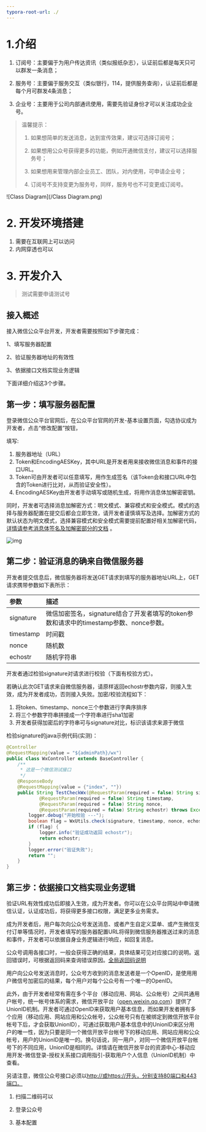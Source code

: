 ```yaml
---
typora-root-url: ./
---
```


# 1.介绍

1. 订阅号：主要偏于为用户传达资讯（类似报纸杂志），认证前后都是每天只可以群发一条消息；

2. 服务号：主要偏于服务交互（类似银行，114，提供服务查询），认证前后都是每个月可群发4条消息；

3. 企业号：主要用于公司内部通讯使用，需要先验证身份才可以关注成功企业号。

> 温馨提示：
>
> 1. 如果想简单的发送消息，达到宣传效果，建议可选择订阅号；
>
> 2. 如果想用公众号获得更多的功能，例如开通微信支付，建议可以选择服务号；
>
> 3. 如果想用来管理内部企业员工、团队，对内使用，可申请企业号；
>
> 4. 订阅号不支持变更为服务号，同样，服务号也不可变更成订阅号。

![Class Diagram](/Class Diagram.png)

# 2. 开发环境搭建

1. 需要在互联网上可以访问
2. 内网穿透也可以

# 3. 开发介入

> 测试需要申请测试号

## 接入概述

接入微信公众平台开发，开发者需要按照如下步骤完成：

1、填写服务器配置

2、验证服务器地址的有效性

3、依据接口文档实现业务逻辑

下面详细介绍这3个步骤。

## 第一步：填写服务器配置

登录微信公众平台官网后，在公众平台官网的开发-基本设置页面，勾选协议成为开发者，点击“修改配置”按钮，

填写:

1. 服务器地址（URL）
2. Token和EncodingAESKey，其中URL是开发者用来接收微信消息和事件的接口URL。
3. Token可由开发者可以任意填写，用作生成签名（该Token会和接口URL中包含的Token进行比对，从而验证安全性）。
4. EncodingAESKey由开发者手动填写或随机生成，将用作消息体加解密密钥。

同时，开发者可选择消息加解密方式：明文模式、兼容模式和安全模式。模式的选择与服务器配置在提交后都会立即生效，请开发者谨慎填写及选择。加解密方式的默认状态为明文模式，选择兼容模式和安全模式需要提前配置好相关加解密代码，[详情请参考消息体签名及加解密部分的文档](https://open.weixin.qq.com/cgi-bin/showdocument?action=dir_list&t=resource/res_list&verify=1&id=open1419318479&token=&lang=zh_CN) 。

![img](/0.jpg)

## 第二步：验证消息的确来自微信服务器

开发者提交信息后，微信服务器将发送GET请求到填写的服务器地址URL上，GET请求携带参数如下表所示：

| 参数      | 描述                                                         |
| :-------- | :----------------------------------------------------------- |
| signature | 微信加密签名，signature结合了开发者填写的token参数和请求中的timestamp参数、nonce参数。 |
| timestamp | 时间戳                                                       |
| nonce     | 随机数                                                       |
| echostr   | 随机字符串                                                   |

开发者通过检验signature对请求进行校验（下面有校验方式）。

若确认此次GET请求来自微信服务器，请原样返回echostr参数内容，则接入生效，成为开发者成功，否则接入失败。加密/校验流程如下：

1. 将token、timestamp、nonce三个参数进行字典序排序
2. 将三个参数字符串拼接成一个字符串进行sha1加密 
3. 开发者获得加密后的字符串可与signature对比，标识该请求来源于微信

检验signature的java示例代码(实测)：

```java
@Controller
@RequestMapping(value = "${adminPath}/wx")
public class WxController extends BaseController {
	/**
	 * 这是一个微信测试接口
	 */
	@ResponseBody
	@RequestMapping(value = {"index", ""})
	public String TestCheckWx(@RequestParam(required = false) String signature,
			@RequestParam(required = false) String timestamp,
			@RequestParam(required = false) String nonce,
			@RequestParam(required = false) String echostr) throws Exception {
		logger.debug("开始校验 ---");
		boolean flag = WxUtils.check(signature, timestamp, nonce, echostr);
		if (flag) {
			logger.info("验证成功返回 echostr");
			return echostr;
		}
		logger.error("验证失败");
		return "";
	}
}


```

## 第三步：依据接口文档实现业务逻辑

验证URL有效性成功后即接入生效，成为开发者。你可以在公众平台网站中申请微信认证，认证成功后，将获得更多接口权限，满足更多业务需求。

成为开发者后，用户每次向公众号发送消息、或者产生自定义菜单、或产生微信支付订单等情况时，开发者填写的服务器配置URL将得到微信服务器推送过来的消息和事件，开发者可以依据自身业务逻辑进行响应，如回复消息。

公众号调用各接口时，一般会获得正确的结果，具体结果可见对应接口的说明。返回错误时，可根据返回码来查询错误原因。[全局返回码说明](https://mp.weixin.qq.com/wiki?t=resource/res_main&id=mp1433747234)

用户向公众号发送消息时，公众号方收到的消息发送者是一个OpenID，是使用用户微信号加密后的结果，每个用户对每个公众号有一个唯一的OpenID。

此外，由于开发者经常有需在多个平台（移动应用、网站、公众帐号）之间共通用户帐号，统一帐号体系的需求，微信开放平台（[open.weixin.qq.com](http://open.weixin.qq.com/)）提供了UnionID机制。开发者可通过OpenID来获取用户基本信息，而如果开发者拥有多个应用（移动应用、网站应用和公众帐号，公众帐号只有在被绑定到微信开放平台帐号下后，才会获取UnionID），可通过获取用户基本信息中的UnionID来区分用户的唯一性，因为只要是同一个微信开放平台帐号下的移动应用、网站应用和公众帐号，用户的UnionID是唯一的。换句话说，同一用户，对同一个微信开放平台帐号下的不同应用，UnionID是相同的。详情请在微信开放平台的资源中心-移动应用开发-微信登录-授权关系接口调用指引-获取用户个人信息（UnionID机制）中查看。

另请注意，微信公众号接口必须以[http://或https://开头，分别支持80端口和443端口。](http://xn--https-wm6j//%E5%BC%80%E5%A4%B4%EF%BC%8C%E5%88%86%E5%88%AB%E6%94%AF%E6%8C%8180%E7%AB%AF%E5%8F%A3%E5%92%8C443%E7%AB%AF%E5%8F%A3%E3%80%82)

1. 扫描二维码可以

1. 登录公众号
2. 基本配置